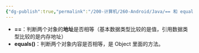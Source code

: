 ```yaml
---
{"dg-publish":true,"permalink":"/200-计算机/260-Android/Java/== 和 equals 区别？/","noteIcon":""}
---
```


-   **==**：判断两个对象的**地址**是否相等（基本数据类型比较的是值，引用数据类型比较的是内存地址）
-   **equals()**：判断两个对象内容是否相等，是 Object 里面的方法。